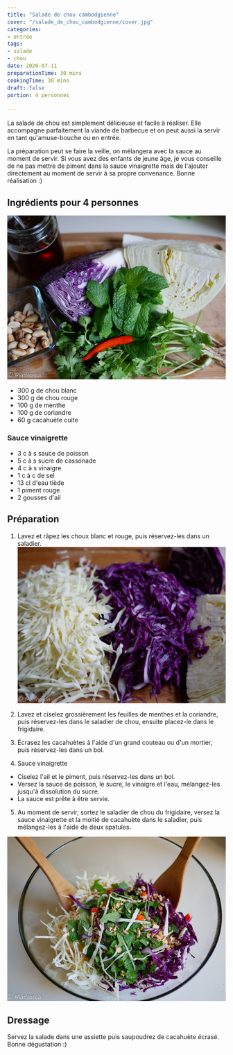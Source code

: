 ```yaml
---
title: "Salade de chou cambodgienne"
cover: "/salade_de_chou_cambodgienne/cover.jpg"
categories:
- entrée
tags:
- salade
- chou
date: 2020-07-11
preparationTime: 30 mins
cookingTime: 30 mins
draft: false
portion: 4 personnes

---
```


La salade de chou est simplement délicieuse et facile à réaliser. 
Elle accompagne parfaitement la viande de barbecue et on peut aussi la servir en tant qu'amuse-bouche ou en entrée. 
<!--more--> 
La préparation peut se faire la veille, on mélangera avec la sauce au moment de servir. Si vous avez des enfants de jeune âge, je vous conseille de ne pas mettre de piment dans la sauce vinaigrette mais de l'ajouter directement au moment de servir à sa propre convenance. Bonne réalisation :)

## Ingrédients pour 4 personnes

![ingredient](01.jpg)

- 300 g de chou blanc
- 300 g de chou rouge
- 100 g de menthe
- 100 g de coriandre
- 60 g cacahuète cuite

### Sauce vinaigrette

- 3 c à s sauce de poisson
- 5 c à s sucre de cassonade
- 4 c à s vinaigre
- 1 c à c de sel
- 13 cl d'eau tiède
- 1 piment rouge
- 2 gousses d'ail


## Préparation ##

1. Lavez et râpez les choux blanc et rouge, puis réservez-les dans un saladier.
![decoupe](02.jpg)

2. Lavez et ciselez grossièrement les feuilles de menthes et la coriandre, puis réservez-les dans le saladier de chou, ensuite placez-le dans le frigidaire.

3. Écrasez les cacahuètes à l'aide d'un grand couteau ou d'un mortier, puis réservez-les dans un bol.

4. Sauce vinaigrette 
- Ciselez l'ail et le piment, puis réservez-les dans un bol. 
- Versez la sauce de poisson, le sucre, le vinaigre et l'eau, mélangez-les jusqu'à dissolution du sucre. 
- La sauce est prête à être servie.

5. Au moment de servir, sortez le saladier de chou du frigidaire, versez la sauce vinaigrette et la moitié de cacahuète dans le saladier, puis mélangez-les à l'aide de deux spatules.

![resultat](cover.jpg)

## Dressage ##

Servez la salade dans une assiette puis saupoudrez de cacahuète écrasé.
Bonne dégustation :)
